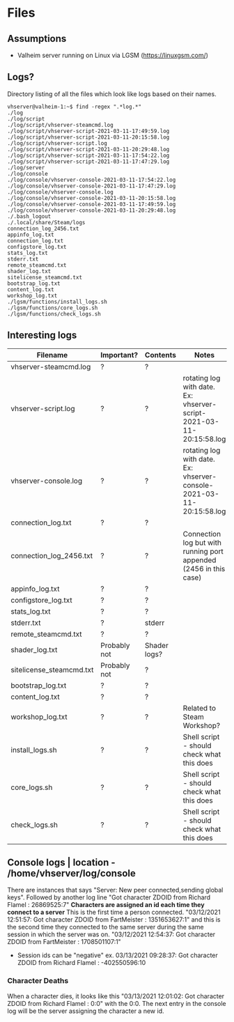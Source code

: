 # Files

## Assumptions
- Valheim server running on Linux via LGSM (https://linuxgsm.com/)

## Logs?
Directory listing of all the files which look like logs based on their names.

    vhserver@valheim-1:~$ find -regex ".*log.*"
    ./log
    ./log/script
    ./log/script/vhserver-steamcmd.log
    ./log/script/vhserver-script-2021-03-11-17:49:59.log
    ./log/script/vhserver-script-2021-03-11-20:15:58.log
    ./log/script/vhserver-script.log
    ./log/script/vhserver-script-2021-03-11-20:29:48.log
    ./log/script/vhserver-script-2021-03-11-17:54:22.log
    ./log/script/vhserver-script-2021-03-11-17:47:29.log
    ./log/server
    ./log/console
    ./log/console/vhserver-console-2021-03-11-17:54:22.log
    ./log/console/vhserver-console-2021-03-11-17:47:29.log
    ./log/console/vhserver-console.log
    ./log/console/vhserver-console-2021-03-11-20:15:58.log
    ./log/console/vhserver-console-2021-03-11-17:49:59.log
    ./log/console/vhserver-console-2021-03-11-20:29:48.log
    ./.bash_logout
    ./.local/share/Steam/logs
    connection_log_2456.txt
    appinfo_log.txt
    connection_log.txt
    configstore_log.txt
    stats_log.txt
    stderr.txt
    remote_steamcmd.txt
    shader_log.txt
    sitelicense_steamcmd.txt
    bootstrap_log.txt
    content_log.txt
    workshop_log.txt
    ./lgsm/functions/install_logs.sh
    ./lgsm/functions/core_logs.sh
    ./lgsm/functions/check_logs.sh

## Interesting logs

| Filename                 | Important?   | Contents     | Notes                                                                |
|--------------------------|--------------|--------------|----------------------------------------------------------------------|
| vhserver-steamcmd.log    | ?            | ?            |                                                                      |
| vhserver-script.log      | ?            | ?            | rotating log with date. Ex: vhserver-script-2021-03-11-20:15:58.log  |
| vhserver-console.log     | ?            | ?            | rotating log with date. Ex: vhserver-console-2021-03-11-20:15:58.log |
| connection_log.txt       | ?            | ?            |                                                                      |
| connection_log_2456.txt  | ?            | ?            | Connection log but with running port appended (2456 in this case)    |
| appinfo_log.txt          | ?            | ?            |                                                                      |
| configstore_log.txt      | ?            | ?            |                                                                      |
| stats_log.txt            | ?            | ?            |                                                                      |
| stderr.txt               | ?            | stderr       |                                                                      |
| remote_steamcmd.txt      | ?            | ?            |                                                                      |
| shader_log.txt           | Probably not | Shader logs? |                                                                      |
| sitelicense_steamcmd.txt | Probably not | ?            |                                                                      |
| bootstrap_log.txt        | ?            | ?            |                                                                      |
| content_log.txt          | ?            | ?            |                                                                      |
| workshop_log.txt         | ?            | ?            | Related to Steam Workshop?                                           |
| install_logs.sh          | ?            | ?            | Shell script - should check what this does                           |
| core_logs.sh             | ?            | ?            | Shell script - should check what this does                           |
| check_logs.sh            | ?            | ?            | Shell script - should check what this does                           |


## Console logs | location - /home/vhserver/log/console
There are instances that says "Server: New peer connected,sending global keys". Followed by another log line "Got character ZDOID from Richard Flamel : 26869525:7"
**Characters are assigned an id each  time they connect to a server**
This is the first time a person connected. "03/12/2021 12:51:57: Got character ZDOID from FartMeister : 1351653627:1" and this is the second time they connected to the same server during the same session in which the server was on. "03/12/2021 12:54:37: Got character ZDOID from FartMeister : 1708501107:1"
- Session ids can be "negative" ex. 03/13/2021 09:28:37: Got character ZDOID from Richard Flamel : -402550596:10

### Character Deaths
When a character dies, it looks like this "03/13/2021 12:01:02: Got character ZDOID from Richard Flamel : 0:0" with the 0:0. The next entry in the console log will be the server assigning the character a new id.
